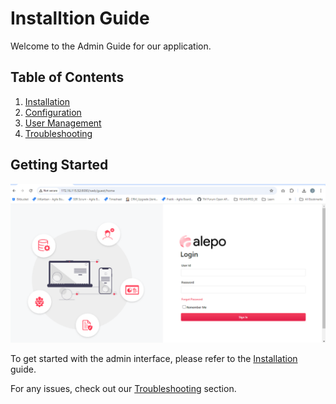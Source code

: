 # Installtion Guide

Welcome to the Admin Guide for our application.

## Table of Contents

1. [Installation](installation.md)
2. [Configuration](configuration.md)
3. [User Management](user-management.md)
4. [Troubleshooting](troubleshooting.md)

## Getting Started
![Login Page](images/01-login.png "Example Login Page")

To get started with the admin interface, please refer to the [Installation](installation.md) guide.

For any issues, check out our [Troubleshooting](troubleshooting.md) section.